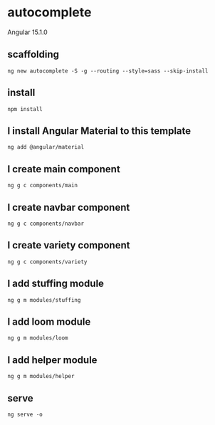 # autocomplete

Angular 15.1.0

## scaffolding

```shell
ng new autocomplete -S -g --routing --style=sass --skip-install
```

## install

```shell
npm install
```

## I install Angular Material to this template

```shell
ng add @angular/material
```

## I create main component

```shell
ng g c components/main
```

## I create navbar component

```shell
ng g c components/navbar
```

## I create variety component

```shell
ng g c components/variety
```

## I add stuffing module

```shell
ng g m modules/stuffing
```

## I add loom module

```shell
ng g m modules/loom
```

## I add helper module

```shell
ng g m modules/helper
```

## serve

```shell
ng serve -o
```
